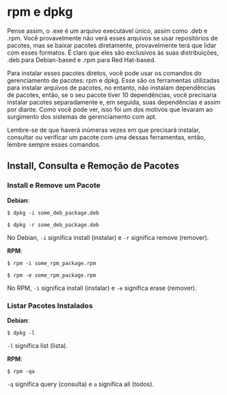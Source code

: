 # rpm e dpkg

Pense assim, o .exe é um arquivo executável único, assim como .deb e .rpm. Você provavelmente não verá esses arquivos se usar repositórios de pacotes, mas se baixar pacotes diretamente, provavelmente terá que lidar com esses formatos. É claro que eles são exclusivos às suas distribuições, .deb para Debian-based e .rpm para Red Hat-based.

Para instalar esses pacotes diretos, você pode usar os comandos do gerenciamento de pacotes: rpm e dpkg. Esse são os ferramentas utilizadas para instalar arquivos de pacotes, no entanto, não instalam dependências de pacotes, então, se o seu pacote tiver 10 dependências, você precisaria instalar pacotes separadamente e, em seguida, suas dependências e assim por diante. Como você pode ver, isso foi um dos motivos que levaram ao surgimento dos sistemas de gerenciamento com apt.

Lembre-se de que haverá inúmeras vezes em que precisará instalar, consultar ou verificar um pacote com uma dessas ferramentas, então, lembre sempre esses comandos.

## **Install**, Consulta e Remoção de Pacotes

### Install e Remove um Pacote

**Debian**:

```
$ dpkg -i some_deb_package.deb
```

```
$ dpkg -r some_deb_package.deb
```

No Debian, `-i` significa install (instalar) e `-r` significa remove (remover).

**RPM**:

```
$ rpm -i some_rpm_package.rpm
```

```
$ rpm -e some_rpm_package.rpm
```

No RPM, `-i` significa install (instalar) e `-e` significa erase (remover).

### Listar Pacotes Instalados

**Debian**:

```
$ dpkg -l
```

`-l` significa list (lista).

**RPM**:

```
$ rpm -qa
```

`-q` significa query (consulta) e `a` significa all (todos).